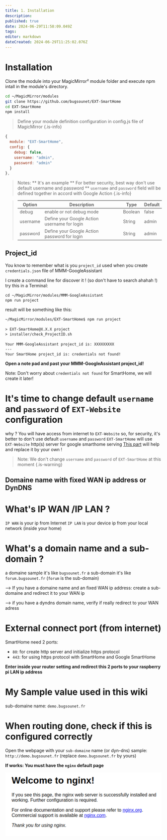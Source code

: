 ```yaml
---
title: 1. Installation
description: 
published: true
date: 2024-06-29T11:58:09.049Z
tags: 
editor: markdown
dateCreated: 2024-06-29T11:25:02.076Z
---
```


# Installation

Clone the module into your MagicMirror² module folder and execute npm intall in the module's directory.

```sh
cd ~/MagicMirror/modules
git clone https://github.com/bugsounet/EXT-SmartHome
cd EXT-SmartHome
npm install
```

> Define your module definition configuration in config.js file of MagicMirror
{.is-info}

```js
{
  module: "EXT-SmartHome",
  config: {
    debug: false,
    username: "admin",
    password: "admin"
  }
},
```

> Notes:
>  ** It's an example
>  ** For better security, best way don't use default username and password
>  ** `username` and `password` field will be defined together in accord with Google Action
{.is-info}

> | Option  | Description | Type | Default |
> | ------- | --- | --- | --- |
> | debug | enable or not debug mode | Boolean | false
> | username | Define your Google Action username for login | String | admin
> | password | Define your Google Action password for login | String | admin

## Project_id
You know to remember what is you `project_id` used when you create `credentials.json` file of MMM-GoogleAssistant

I create a command line for discover it ! (so don't have to search ahahah !)
try this in a Terminal:
```
cd ~/MagicMirror/modules/MMM-GoogleAssistant
npm run project
```
result will be something like this:
```
~/MagicMirror/modules/EXT-SmartHome$ npm run project

> EXT-SmartHome@X.X.X project
> installer/check_ProjectID.sh

Your MMM-GoogleAssistant project_id is: XXXXXXXXX
---
Your SmartHome project_id is: credentials not found!
```

**Open a note pad and past your MMM-GoogleAssistant project_id!**

Note: Don't worry about `credentials not found` for SmartHome, we will create it later!

# It's time to change default `username` and `password` of `EXT-Website` configuration
why ?
You will have access from internet to `EXT-Website` so, for security, it's better to don't use default `username` and `password`
`EXT-SmartHome` will use `EXT-Website` http(s) server for google smarthome serving
[This part](https://wiki.bugsounet.fr/en/EXT-Website#configuration) will help and replace it by your own !

> Note: We don't change `username` and `password` of `EXT-SmartHome` at this moment
{.is-warning}


## Domaine name with fixed WAN ip address or DynDNS

# What's IP WAN /IP LAN ?
`IP WAN` is your ip from Internet
`IP LAN` is your device ip from your local network (inside your home)

# What's a domain name and a sub-domain ?

a domaine sample it's like `bugsounet.fr`
a sub-domain it's like `forum.bugsounet.fr` (`forum` is the sub-domain)

--> If you have a domaine name and an fixed WAN ip address:
create a sub-domaine and redirect it to your WAN ip

--> if you have a dyndns domain name, verify if really redirect to your WAN adress
# External connect port (from internet)
SmartHome need 2 ports:
 * `80`: for create http server and initialize https protocol
 * `443`: for using https protocol with SmartHome and Google SmartHome

**Enter inside your router setting and redirect this 2 ports to your raspberry pi LAN ip address**

# My Sample value used in this wiki

sub-domaine name: `demo.bugsounet.fr`

# When routing done, check if this is configured correctly

Open the webpage with your `sub-domaine` name (or dyn-dns)
sample: `http://demo.bugsounet.fr` (replace `demo.bugsounet.fr` by yours)

**If works: You must have the `nginx` default page**

![nginx.png](/resources/smarthome/nginx.png)

